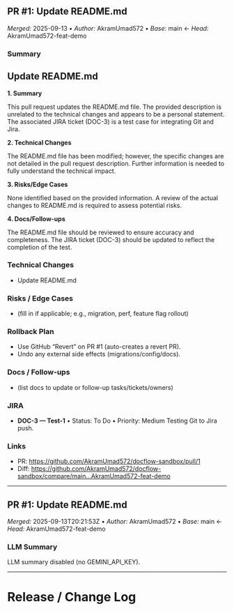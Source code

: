 ## PR #1: Update README.md
*Merged:* 2025-09-13 • *Author:* AkramUmad572 • *Base:* main ← *Head:* AkramUmad572-feat-demo
### Summary
## Update README.md

**1. Summary**

This pull request updates the README.md file.  The provided description is unrelated to the technical changes and appears to be a personal statement.  The associated JIRA ticket (DOC-3) is a test case for integrating Git and Jira.

**2. Technical Changes**

The README.md file has been modified; however, the specific changes are not detailed in the pull request description.  Further information is needed to fully understand the technical impact.

**3. Risks/Edge Cases**

None identified based on the provided information.  A review of the actual changes to README.md is required to assess potential risks.

**4. Docs/Follow-ups**

The README.md file should be reviewed to ensure accuracy and completeness.  The JIRA ticket (DOC-3) should be updated to reflect the completion of the test.
### Technical Changes
- Update README.md
### Risks / Edge Cases
- (fill in if applicable; e.g., migration, perf, feature flag rollout)
### Rollback Plan
- Use GitHub “Revert” on PR #1 (auto-creates a revert PR).
- Undo any external side effects (migrations/config/docs).
### Docs / Follow-ups
- (list docs to update or follow-up tasks/tickets/owners)
### JIRA
- **DOC-3 — Test-1** • Status: To Do • Priority: Medium
Testing Git to Jira push.

### Links
- PR: https://github.com/AkramUmad572/docflow-sandbox/pull/1
- Diff: https://github.com/AkramUmad572/docflow-sandbox/compare/main...AkramUmad572-feat-demo
---
## PR #1: Update README.md
*Merged:* 2025-09-13T20:21:53Z  •  *Author:* AkramUmad572  •  *Base:* main ← *Head:* AkramUmad572-feat-demo


### LLM Summary
LLM summary disabled (no GEMINI_API_KEY).

---

# Release / Change Log

